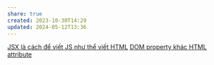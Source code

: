 ```yaml
---
share: true
created: 2023-10-30T14:29
updated: 2024-05-12T13:36
---
```


[JSX là cách để viết JS như thể viết HTML](JSX%20l%C3%A0%20c%C3%A1ch%20%C4%91%E1%BB%83%20vi%E1%BA%BFt%20JS%20nh%C6%B0%20th%E1%BB%83%20vi%E1%BA%BFt%20HTML.md)
[DOM property khác HTML attribute](../../../HTML,%20CSS/DOM%20property%20kh%C3%A1c%20HTML%20attribute.md)